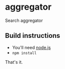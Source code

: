 # aggregator
Search aggregator

## Build instructions

- You'll need [node.js](http://nodejs.org/)
- `npm install`

That's it.
